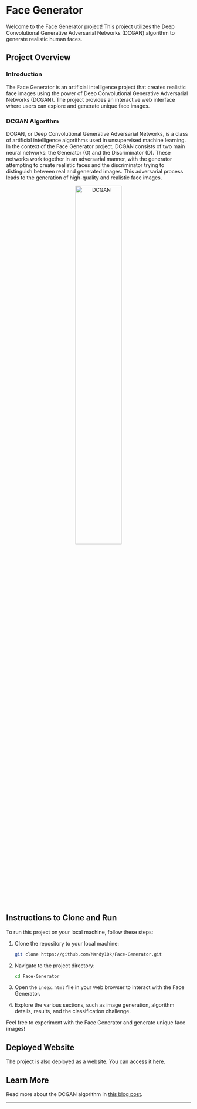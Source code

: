 # Face Generator

Welcome to the Face Generator project! This project utilizes the Deep Convolutional Generative Adversarial Networks (DCGAN) algorithm to generate realistic human faces.

## Project Overview

### Introduction
The Face Generator is an artificial intelligence project that creates realistic face images using the power of Deep Convolutional Generative Adversarial Networks (DCGAN). The project provides an interactive web interface where users can explore and generate unique face images.

### DCGAN Algorithm
DCGAN, or Deep Convolutional Generative Adversarial Networks, is a class of artificial intelligence algorithms used in unsupervised machine learning. In the context of the Face Generator project, DCGAN consists of two main neural networks: the Generator (G) and the Discriminator (D). These networks work together in an adversarial manner, with the generator attempting to create realistic faces and the discriminator trying to distinguish between real and generated images. This adversarial process leads to the generation of high-quality and realistic face images.
<p align = "center">
 <img src="https://miro.medium.com/v2/resize:fit:1400/format:webp/1*yPR6M09_sRWlXrHteQkF8g.png" alt="DCGAN" width="50%">
</p>


## Instructions to Clone and Run

To run this project on your local machine, follow these steps:

1. Clone the repository to your local machine:

    ```bash
    git clone https://github.com/Mandy10k/Face-Generator.git
    ```

2. Navigate to the project directory:

    ```bash
    cd Face-Generator
    ```

3. Open the `index.html` file in your web browser to interact with the Face Generator.

4. Explore the various sections, such as image generation, algorithm details, results, and the classification challenge.

Feel free to experiment with the Face Generator and generate unique face images!

## Deployed Website

The project is also deployed as a website. You can access it [here](https://mandy10k.github.io/Face-Generator/#0).
## Learn More

Read more about the DCGAN algorithm in [this blog post](https://medium.com/@mayureshk10/unlocking-creativity-generating-realistic-human-faces-with-dcgan-500392c7a484).

---

